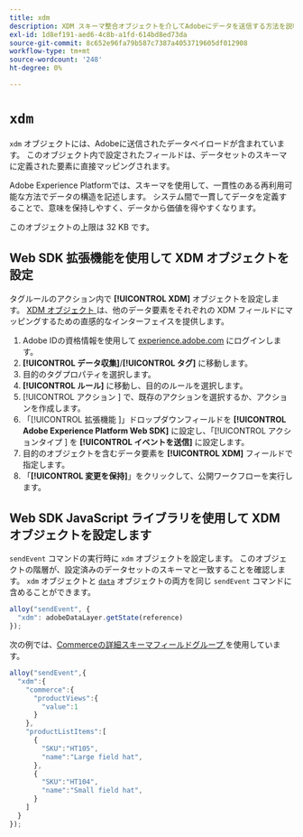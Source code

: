 ```yaml
---
title: xdm
description: XDM スキーマ整合オブジェクトを介してAdobeにデータを送信する方法を説明します。
exl-id: 1d8ef191-aed6-4c8b-a1fd-614bd8ed73da
source-git-commit: 8c652e96fa79b587c7387a4053719605df012908
workflow-type: tm+mt
source-wordcount: '248'
ht-degree: 0%

---
```


# `xdm`

`xdm` オブジェクトには、Adobeに送信されたデータペイロードが含まれています。 このオブジェクト内で設定されたフィールドは、データセットのスキーマに定義された要素に直接マッピングされます。

Adobe Experience Platformでは、スキーマを使用して、一貫性のある再利用可能な方法でデータの構造を記述します。 システム間で一貫してデータを定義することで、意味を保持しやすく、データから価値を得やすくなります。

このオブジェクトの上限は 32 KB です。

## Web SDK 拡張機能を使用して XDM オブジェクトを設定

タグルールのアクション内で **[!UICONTROL XDM]** オブジェクトを設定します。 [XDM オブジェクト ](/help/tags/extensions/client/web-sdk/data-element-types.md#xdm-object) は、他のデータ要素をそれぞれの XDM フィールドにマッピングするための直感的なインターフェイスを提供します。

1. Adobe IDの資格情報を使用して [experience.adobe.com](https://experience.adobe.com) にログインします。
1. **[!UICONTROL データ収集]**/**[!UICONTROL タグ]** に移動します。
1. 目的のタグプロパティを選択します。
1. **[!UICONTROL ルール]** に移動し、目的のルールを選択します。
1. [!UICONTROL  アクション ] で、既存のアクションを選択するか、アクションを作成します。
1. 「[!UICONTROL  拡張機能 ]」ドロップダウンフィールドを **[!UICONTROL Adobe Experience Platform Web SDK]** に設定し、「[!UICONTROL  アクションタイプ ] を **[!UICONTROL イベントを送信]** に設定します。
1. 目的のオブジェクトを含むデータ要素を **[!UICONTROL XDM]** フィールドで指定します。
1. 「**[!UICONTROL 変更を保持]**」をクリックして、公開ワークフローを実行します。

## Web SDK JavaScript ライブラリを使用して XDM オブジェクトを設定します

`sendEvent` コマンドの実行時に `xdm` オブジェクトを設定します。 このオブジェクトの階層が、設定済みのデータセットのスキーマと一致することを確認します。 `xdm` オブジェクトと [`data`](data.md) オブジェクトの両方を同じ `sendEvent` コマンドに含めることができます。

```js
alloy("sendEvent", {
  "xdm": adobeDataLayer.getState(reference)
});
```

次の例では、[Commerceの詳細スキーマフィールドグループ ](/help/xdm/field-groups/event/commerce-details.md) を使用しています。

```javascript
alloy("sendEvent",{
  "xdm":{
    "commerce":{
      "productViews":{
        "value":1
      }
    },
    "productListItems":[
      {
        "SKU":"HT105",
        "name":"Large field hat",
      },
      {
        "SKU":"HT104",
        "name":"Small field hat",
      }
    ]
  }
});
```
